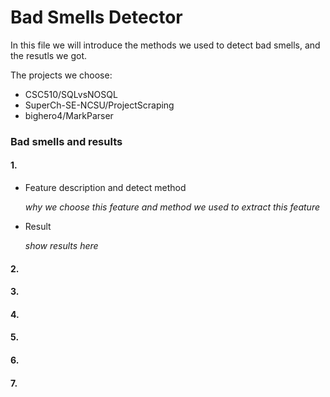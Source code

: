 # Bad Smells Detector
In this file we will introduce the methods we used to detect bad smells, and the resutls we got.

The projects we choose:
- CSC510/SQLvsNOSQL
- SuperCh-SE-NCSU/ProjectScraping
- bighero4/MarkParser


### Bad smells and results

#### 1. 
- Feature description and detect method

  *why we choose this feature and method we used to extract this feature*

- Result

  *show results here*
  

#### 2.

#### 3.

#### 4.

#### 5.

#### 6.

#### 7.
